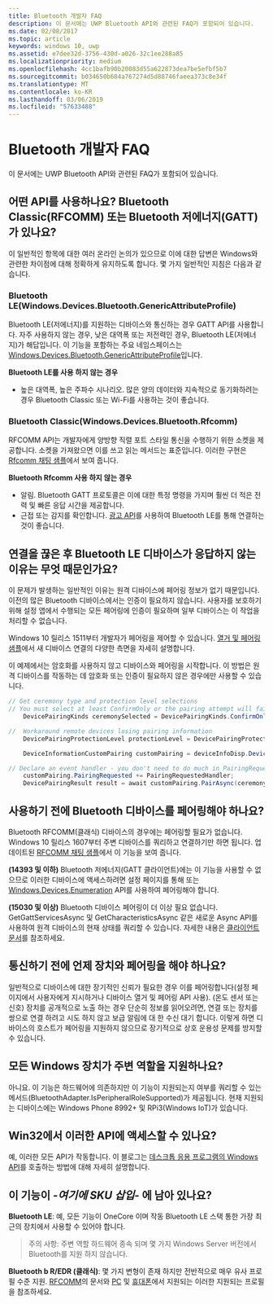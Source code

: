 ```yaml
---
title: Bluetooth 개발자 FAQ
description: 이 문서에는 UWP Bluetooth API와 관련된 FAQ가 포함되어 있습니다.
ms.date: 02/08/2017
ms.topic: article
keywords: windows 10, uwp
ms.assetid: e7dee32d-3756-430d-a026-32c1ee288a85
ms.localizationpriority: medium
ms.openlocfilehash: 4cc1bafb90b20083d55a622873dea7be5efbf5b7
ms.sourcegitcommit: b034650b684a767274d5d88746faeea373c8e34f
ms.translationtype: MT
ms.contentlocale: ko-KR
ms.lasthandoff: 03/06/2019
ms.locfileid: "57633488"
---
```

# <a name="bluetooth-developer-faq"></a>Bluetooth 개발자 FAQ

이 문서에는 UWP Bluetooth API와 관련된 FAQ가 포함되어 있습니다.

## <a name="what-apis-do-i-use-bluetooth-classic-rfcomm-or-bluetooth-low-energy-gatt"></a>어떤 API를 사용하나요? Bluetooth Classic(RFCOMM) 또는 Bluetooth 저에너지(GATT)가 있나요?
이 일반적인 항목에 대한 여러 온라인 논의가 있으므로 이에 대한 답변은 Windows와 관련한 차이점에 대해 정확하게 유지하도록 합니다. 몇 가지 일반적인 지침은 다음과 같습니다.

### <a name="bluetooth-le-windowsdevicesbluetoothgenericattributeprofile"></a>Bluetooth LE(Windows.Devices.Bluetooth.GenericAttributeProfile)

Bluetooth LE(저에너지)를 지원하는 디바이스와 통신하는 경우 GATT API를 사용합니다. 자주 사용하지 않는 경우, 낮은 대역폭 또는 저전력인 경우, Bluetooth LE(저에너지)가 해답입니다. 이 기능을 포함하는 주요 네임스페이스는 [Windows.Devices.Bluetooth.GenericAttributeProfile](https://docs.microsoft.com/en-us/uwp/api/Windows.Devices.Bluetooth.GenericAttributeProfile)입니다. 

**Bluetooth LE를 사용 하지 않는 경우**
- 높은 대역폭, 높은 주파수 시나리오. 많은 양의 데이터와 지속적으로 동기화하려는 경우 Bluetooth Classic 또는 Wi-Fi를 사용하는 것이 좋습니다. 

### <a name="bluetooth-classic-windowsdevicesbluetoothrfcomm"></a>Bluetooth Classic(Windows.Devices.Bluetooth.Rfcomm)

RFCOMM API는 개발자에게 양방향 직렬 포트 스타일 통신을 수행하기 위한 소켓을 제공합니다. 소켓을 가져왔으면 이를 쓰고 읽는 메서드는 표준입니다. 이러한 구현은 [Rfcomm 채팅 샘플](https://github.com/Microsoft/Windows-universal-samples/tree/dev/Samples/BluetoothRfcommChat)에서 보여 줍니다. 

**Bluetooth Rfcomm 사용 하지 않는 경우** 
- 알림. Bluetooth GATT 프로토콜은 이에 대한 특정 명령을 가지며 훨씬 더 적은 전력 및 빠른 응답 시간을 제공합니다. 
- 근접 또는 감지를 확인합니다. [광고 API](https://docs.microsoft.com/en-us/uwp/api/windows.devices.bluetooth.advertisement)를 사용하여 Bluetooth LE를 통해 연결하는 것이 좋습니다. 


## <a name="why-does-my-bluetooth-le-device-stop-responding-after-a-disconnect"></a>연결을 끊은 후 Bluetooth LE 디바이스가 응답하지 않는 이유는 무엇 때문인가요?

이 문제가 발생하는 일반적인 이유는 원격 디바이스에 페어링 정보가 없기 때문입니다. 이전의 많은 Bluetooth 디바이스에서는 인증이 필요하지 않습니다. 사용자를 보호하기 위해 설정 앱에서 수행되는 모든 페어링에 인증이 필요하며 일부 디바이스는 이 작업을 처리할 수 없습니다. 

Windows 10 릴리스 1511부터 개발자가 페어링을 제어할 수 있습니다. [ 열거 및 페어링 샘플](https://github.com/Microsoft/Windows-universal-samples/tree/master/Samples/DeviceEnumerationAndPairing)에서 새 디바이스 연결의 다양한 측면을 자세히 설명합니다.

이 예제에서는 암호화를 사용하지 않고 디바이스와 페어링을 시작합니다. 이 방법은 원격 디바이스를 작동하는 데 암호화 또는 인증이 필요하지 않은 경우에만 사용할 수 있습니다.

```csharp
// Get ceremony type and protection level selections
// You must select at least ConfirmOnly or the pairing attempt will fail
    DevicePairingKinds ceremonySelected = DevicePairingKinds.ConfirmOnly;

//  Workaround remote devices losing pairing information
    DevicePairingProtectionLevel protectionLevel = DevicePairingProtectionLevel.None

    DeviceInformationCustomPairing customPairing = deviceInfoDisp.DeviceInformation.Pairing.Custom;

// Declare an event handler - you don't need to do much in PairingRequestedHandler since the ceremony is "None"
    customPairing.PairingRequested += PairingRequestedHandler;
    DevicePairingResult result = await customPairing.PairAsync(ceremonySelected, protectionLevel);
```

## <a name="do-i-have-to-pair-bluetooth-devices-before-using-them"></a>사용하기 전에 Bluetooth 디바이스를 페어링해야 하나요?

Bluetooth RFCOMM(클래식) 디바이스의 경우에는 페어링할 필요가 없습니다. Windows 10 릴리스 1607부터 주변 디바이스를 쿼리하고 연결하기만 하면 됩니다. 업데이트된 [RFCOMM 채팅 샘플](https://github.com/Microsoft/Windows-universal-samples/tree/dev/Samples/BluetoothRfcommChat)에서 이 기능을 보여 줍니다. 

**(14393 및 이하)** Bluetooth 저에너지(GATT 클라이언트)에는 이 기능을 사용할 수 없으므로 이러한 디바이스에 액세스하려면 설정 페이지를 통해 또는 [Windows.Devices.Enumeration](https://msdn.microsoft.com/en-us/library/windows/apps/windows.devices.enumeration.aspx) API를 사용하여 페어링해야 합니다.

**(15030 및 이상)** Bluetooth 디바이스 페어링이 더 이상 필요 없습니다. GetGattServicesAsync 및 GetCharacteristicsAsync 같은 새로운 Async API를 사용하여 원격 디바이스의 현재 상태를 쿼리할 수 있습니다. 자세한 내용은 [클라이언트 문서](gatt-client.md)를 참조하세요. 

## <a name="when-should-i-pair-with-a-device-before-communicating-with-it"></a>통신하기 전에 언제 장치와 페어링을 해야 하나요?
일반적으로 디바이스에 대한 장기적인 신뢰가 필요한 경우 이를 페어링합니다(설정 페이지에서 사용자에게 지시하거나 디바이스 열거 및 페어링 API 사용). (온도 센서 또는 신호) 장치를 공개적으로 노출 하는 경우 단순히 정보를 읽어오려면, 연결 또는 장치를 쌍으로 연결 하려고 시도 하지 않고 보급 알림에 대 한 수신 대기 합니다. 이렇게 하면 디바이스의 호스트가 페어링을 지원하지 않으므로 장기적으로 상호 운용성 문제를 방지할 수 있습니다. 

## <a name="do-all-windows-devices-support-peripheral-role"></a>모든 Windows 장치가 주변 역할을 지원하나요?

아니요. 이 기능은 하드웨어에 의존하지만 이 기능이 지원되는지 여부를 쿼리할 수 있는 메서드(BluetoothAdapter.IsPeripheralRoleSupported)가 제공됩니다.  현재 지원되는 디바이스에는 Windows Phone 8992+ 및 RPi3(Windows IoT)가 있습니다. 

## <a name="can-i-access-these-apis-from-win32"></a>Win32에서 이러한 API에 액세스할 수 있나요?

예, 이러한 모든 API가 작동합니다. 이 블로그는 [데스크톱 응용 프로그램의 Windows API](https://blogs.windows.com/buildingapps/2017/01/25/calling-windows-10-apis-desktop-application/)를 호출하는 방법에 대해 자세히 설명합니다. 
## <a name="is-this-functionality-supposed-to-exist-on--insert-sku-here-"></a>이 기능이 *-여기에 SKU 삽입-* 에 남아 있나요?

**Bluetooth LE**: 예, 모든 기능이 OneCore 이며 작동 Bluetooth LE 스택 통한 가장 최근의 장치에서 사용할 수 있어야 합니다. 
> 주의 사항: 주변 역할 하드웨어 종속 되며 몇 가지 Windows Server 버전에서 Bluetooth를 지원 하지 않습니다. 

**Bluetooth b R/EDR (클래식)**: 몇 가지 변형이 존재 하지만 전반적으로 매우 유사 프로필 수준 지원. [RFCOMM](send-or-receive-files-with-rfcomm.md)의 문서와 [PC](https://support.microsoft.com/en-us/help/10568/windows-10-supported-bluetooth-profiles) 및 [휴대폰](https://support.microsoft.com/en-us/help/10569/windows-10-mobile-supported-bluetooth-profiles)에서 지원되는 이러한 지원되는 프로필을 참조하세요.

